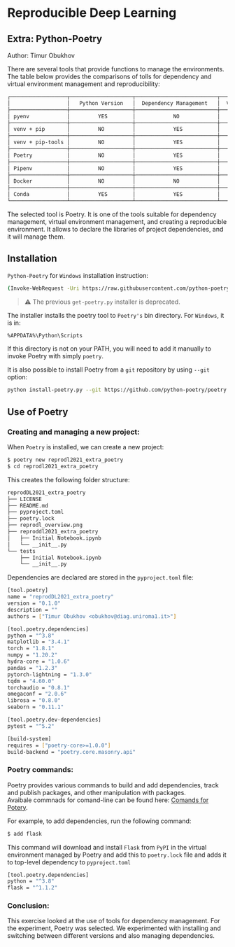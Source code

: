 # Reproducible Deep Learning
## Extra: Python-Poetry
Author: Timur Obukhov

There are several tools that provide functions to manage the environments. The table below provides the comparisons of tolls for dependency and virtual environment management and reproducibility:

```bash
┌──────────────────┬────────────────────┬──────────────────────────┬───────────────────────┬───────────────────────────────┐
│                  │   Python Version   │  Dependency Management   │  Virtual Environment  │   Environment Reproducibility │
├──────────────────┼────────────────────┼──────────────────────────┼───────────────────────┼───────────────────────────────┤
│ pyenv            │         YES        │            NO            │           NO          │               NO              │
├──────────────────┼────────────────────┼──────────────────────────┼───────────────────────┼───────────────────────────────┤
│ venv + pip       │         NO         │            YES           │           YES         │               NO              │
├──────────────────┼────────────────────┼──────────────────────────┼───────────────────────┼───────────────────────────────┤
│ venv + pip-tools │         NO         │            YES           │           YES         │               YES             │
├──────────────────┼────────────────────┼──────────────────────────┼───────────────────────┼───────────────────────────────┤
│ Poetry           │         NO         │            YES           │           YES         │               YES             │
├──────────────────┼────────────────────┼──────────────────────────┼───────────────────────┼───────────────────────────────┤
│ Pipenv           │         NO         │            YES           │           YES         │               YES             │
├──────────────────┼────────────────────┼──────────────────────────┼───────────────────────┼───────────────────────────────┤
│ Docker           │         NO         │            NO            │           NO          │               YES             │
├──────────────────┼────────────────────┼──────────────────────────┼───────────────────────┼───────────────────────────────┤
│ Conda            │         YES        │            YES           │           YES         │               NO              │
└──────────────────┴────────────────────┴──────────────────────────┴───────────────────────┴───────────────────────────────┘
```
The selected tool is Poetry. It is one of the tools suitable for dependency management, virtual environment management, and creating a reproducible environment. 
It allows to declare the libraries of project dependencies, and it will manage them. 

## Installation

```Python-Poetry``` for ```Windows``` installation instruction: 

```bash
(Invoke-WebRequest -Uri https://raw.githubusercontent.com/python-poetry/poetry/master/install-poetry.py -UseBasicParsing).Content | python -
```

> ⚠️ The previous ```get-poetry.py``` installer is deprecated.

The installer installs the poetry tool to ```Poetry's``` bin directory. For ```Windows```, it is in:

```bash
%APPDATA%\Python\Scripts
```

If this directory is not on your PATH, you will need to add it manually to invoke Poetry with simply ```poetry```.

It is also possible to install Poetry from a ```git``` repository by using ```--git``` option: 

```bash
python install-poetry.py --git https://github.com/python-poetry/poetry.git@master
```



## Use of Poetry
### Creating and managing a new project: 

When ```Poetry``` is installed, we can create a new project: 

```bash
$ poetry new reprodl2021_extra_poetry
$ cd reprodl2021_extra_poetry
```

This creates the following folder structure: 

```bash
reprodDL2021_extra_poetry
├── LICENSE
├── README.md
├── pyproject.toml
├── poetry.lock
├── reprodl_overview.png
├── reproddl2021_extra_poetry
│   ├── Initial Notebook.ipynb
│   └── __init__.py
└── tests
    ├── Initial Notebook.ipynb
    └── __init__.py
```

Dependencies are declared  are stored in the ```pyproject.toml``` file:

```bash
[tool.poetry]
name = "reprodDL2021_extra_poetry"
version = "0.1.0"
description = ""
authors = ["Timur Obukhov <obukhov@diag.uniroma1.it>"]

[tool.poetry.dependencies]
python = "^3.8"
matplotlib = "3.4.1"
torch = "1.8.1"
numpy = "1.20.2"
hydra-core = "1.0.6"
pandas = "1.2.3"
pytorch-lightning = "1.3.0"
tqdm = "4.60.0"
torchaudio = "0.8.1"
omegaconf = "2.0.6"
librosa = "0.8.0"
seaborn = "0.11.1"

[tool.poetry.dev-dependencies]
pytest = "^5.2"

[build-system]
requires = ["poetry-core>=1.0.0"]
build-backend = "poetry.core.masonry.api"
```
### Poetry commands: 

Poetry provides various commands to build and add dependencies, track and publish packages, and other manipulation with packages.  
Avaibale commnads for comand-line can be found here: [Comands for Potery](https://python-poetry.org/docs/cli/).

For example, to add dependencies, run the following command:  

```bash
$ add flask 
```
This command will download and install ```Flask``` from ```PyPI``` in the virtual environment managed by Poetry and add this to ```poetry.lock``` file and adds it to top-level dependency to ```pyproject.toml```

```bash
[tool.poetry.dependencies]
python = "^3.8"
flask = "^1.1.2"
```
### Conclusion: 

This exercise looked at the use of tools for dependency management. For the experiment, Poetry was selected. 
We experimented with installing and switching between different versions and also managing dependencies. 
